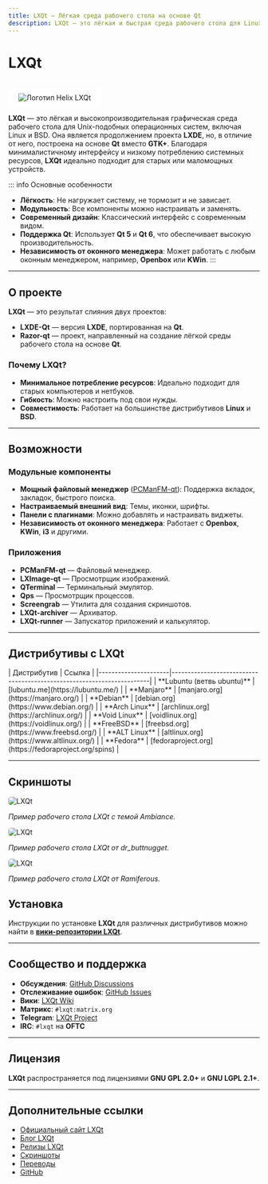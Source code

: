 ```yaml
---
title: LXQt — Лёгкая среда рабочего стола на основе Qt
description: LXQt — это лёгкая и быстрая среда рабочего стола для Linux и BSD, основанная на Qt. Она не нагружает систему и предлагает классический интерфейс с современным дизайном.
---
```


# LXQt

<div style="
  display: inline-block;
  margin-top: 1rem;
  padding: 10px 20px;
  background-color: white;
  border-radius: 5px;
  text-decoration: none;
">
  <img
    src="https://upload.wikimedia.org/wikipedia/commons/b/b3/Helix_lxqt.svg"
    alt="Логотип Helix LXQt"
    style="vertical-align: middle;"
  />
</div>



**LXQt** — это лёгкая и высокопроизводительная графическая среда рабочего стола для Unix-подобных операционных систем, включая Linux и BSD. Она является продолжением проекта **LXDE**, но, в отличие от него, построена на основе **Qt** вместо **GTK+**. Благодаря минималистичному интерфейсу и низкому потреблению системных ресурсов, **LXQt** идеально подходит для старых или маломощных устройств.

::: info Основные особенности
- **Лёгкость**: Не нагружает систему, не тормозит и не зависает.
- **Модульность**: Все компоненты можно настраивать и заменять.
- **Современный дизайн**: Классический интерфейс с современным видом.
- **Поддержка Qt**: Использует **Qt 5** и **Qt 6**, что обеспечивает высокую производительность.
- **Независимость от оконного менеджера**: Может работать с любым оконным менеджером, например, **Openbox** или **KWin**.
:::

---

## О проекте

**LXQt** — это результат слияния двух проектов:
- **LXDE-Qt** — версия **LXDE**, портированная на **Qt**.
- **Razor-qt** — проект, направленный на создание лёгкой среды рабочего стола на основе **Qt**.

### Почему LXQt?
- **Минимальное потребление ресурсов**: Идеально подходит для старых компьютеров и нетбуков.
- **Гибкость**: Можно настроить под свои нужды.
- **Совместимость**: Работает на большинстве дистрибутивов **Linux** и **BSD**.

---

## Возможности

### Модульные компоненты
- **Мощный файловый менеджер** ([PCManFM-qt](https://github.com/lxqt/pcmanfm-qt)): Поддержка вкладок, закладок, быстрого поиска.
- **Настраиваемый внешний вид**: Темы, иконки, шрифты.
- **Панели с плагинами**: Можно добавлять и настраивать виджеты.
- **Независимость от оконного менеджера**: Работает с **Openbox**, **KWin**, **i3** и другими.

### Приложения
- **PCManFM-qt** — Файловый менеджер.
- **LXImage-qt** — Просмотрщик изображений.
- **QTerminal** — Терминальный эмулятор.
- **Qps** — Просмотрщик процессов.
- **Screengrab** — Утилита для создания скриншотов.
- **LXQt-archiver** — Архиватор.
- **LXQt-runner** — Запускатор приложений и калькулятор.

---

## Дистрибутивы с LXQt
<custom-element data-json="%7B%22type%22%3A%22table-metadata%22%2C%22attributes%22%3A%7B%22title%22%3A%22%D0%94%D0%B8%D1%81%D1%82%D1%80%D0%B8%D0%B1%D1%83%D1%82%D0%B8%D0%B2%D1%8B%20%D1%81%20LXQt%22%7D%7D" />
| Дистрибутив          | Ссылка                                                                 |
|----------------------|-----------------------------------------------------------------------|
| **Lubuntu (ветвь ubuntu)**          | [lubuntu.me](https://lubuntu.me/)                                      |
| **Manjaro**          | [manjaro.org](https://manjaro.org/)                                    |
| **Debian**           | [debian.org](https://www.debian.org/)                                |
| **Arch Linux**       | [archlinux.org](https://archlinux.org/)                              |
| **Void Linux**       | [voidlinux.org](https://voidlinux.org/)                              |
| **FreeBSD**          | [freebsd.org](https://www.freebsd.org/)                              |
| **ALT Linux**        | [altlinux.org](https://www.altlinux.org/)                            |
| **Fedora**        | [fedoraproject.org](https://fedoraproject.org/spins)                            |

---

## Скриншоты

<img src="https://lxqt-project.org/images/screenshots/ambiance.png" alt="LXQt" style="vertical-align: middle; border-radius: 5px;"/>

*Пример рабочего стола LXQt с темой Ambiance.*

<img src="https://preview.redd.it/lxqt-clean-and-comfy-e-ink-vibes-v0-95le7yo4j4if1.jpg?width=1080&crop=smart&auto=webp&s=b306195a6f06cb5dd92292b17e7cee3e478447f4" alt="LXQt" style="vertical-align: middle; border-radius: 5px;"/>

*Пример рабочего стола LXQt от dr_buttnugget.*

<img src="https://preview.redd.it/lxqt-openbox-netbsd-desktop-eddition-v0-rfm8rq3vihqd1.png?width=1080&crop=smart&auto=webp&s=925d04d73a35e2c916aea5da742d3e136250600e" alt="LXQt" style="vertical-align: middle; border-radius: 5px;"/>

*Пример рабочего стола LXQt от Ramiferous.*

## Установка

Инструкции по установке **LXQt** для различных дистрибутивов можно найти в **[вики-репозитории LXQt](https://github.com/lxqt/lxqt/wiki/How-to-install-LXQt)**.

---

## Сообщество и поддержка

- **Обсуждения**: [GitHub Discussions](https://github.com/lxqt/lxqt/discussions)
- **Отслеживание ошибок**: [GitHub Issues](https://github.com/lxqt/lxqt/issues)
- **Вики**: [LXQt Wiki](https://github.com/lxqt/lxqt/wiki)
- **Матрикс**: `#lxqt:matrix.org`
- **Telegram**: [LXQt Project](https://t.me/lxqt)
- **IRC**: `#lxqt` на **OFTC**

---

## Лицензия

**LXQt** распространяется под лицензиями **GNU GPL 2.0+** и **GNU LGPL 2.1+**.

---

## Дополнительные ссылки

- [Официальный сайт LXQt](https://lxqt-project.org/)
- [Блог LXQt](https://blog.lxqt.org/)
- [Релизы LXQt](https://lxqt-project.org/release/)
- [Скриншоты](https://lxqt-project.org/screenshots/)
- [Переводы](https://translate.lxqt-project.org/)
- [GitHub](https://github.com/lxqt/lxqt)